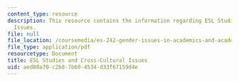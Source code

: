 ```yaml
---
content_type: resource
description: This resource contains the information regarding ESL Studies and Cross-Cultural
  Issues.
file: null
file_location: /coursemedia/es-242-gender-issues-in-academics-and-academia-spring-2004/aed80a70c2b87b604534d33f67159d4e_MITES_242S04_ses10.pdf
file_type: application/pdf
resourcetype: Document
title: ESL Studies and Cross-Cultural Issues
uid: aed80a70-c2b8-7b60-4534-d33f67159d4e
---
```

